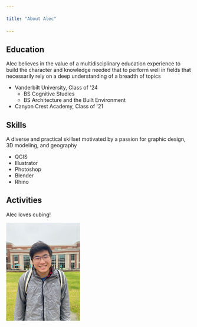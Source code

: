 ```yaml
---

title: "About Alec"

---
```


## Education

Alec believes in the value of a multidisciplinary education experience to build the character and knowledge needed that to perform well in fields that necessarily rely on a deep understanding of a breadth of topics

* Vanderbilt University, Class of '24
  * BS Cognitive Studies
  * BS Architecture and the Built Environment
* Canyon Crest Academy, Class of '21

## Skills

A diverse and practical skillset motivated by a passion for graphic design, 3D modeling, and geography 

* QGIS
* Illustrator
* Photoshop
* Blender
* Rhino

##  Activities

Alec loves cubing!

<img src="/assets/img/IMG_2597.jpg" alt="David Florian" style="width:200px;"/>
